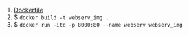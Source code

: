 1. [Dockerfile](Dockerfile)
2. $ `docker build -t webserv_img .`
3. $ `docker run -itd -p 8000:80 --name webserv webserv_img`

